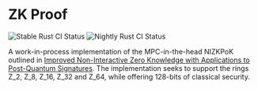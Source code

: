 # ZK Proof

![Stable Rust CI Status](https://github.com/rot256/zk-proof/workflows/stable/badge.svg)
![Nightly Rust CI Status](https://github.com/rot256/zk-proof/workflows/nightly/badge.svg)

A work-in-process implementation of the MPC-in-the-head NIZKPoK outlined in
[Improved Non-Interactive Zero Knowledge with Applications to Post-Quantum Signatures](https://eprint.iacr.org/2018/475).
The implementation seeks to support the rings Z_2, Z_8, Z_16, Z_32 and Z_64,
while offering 128-bits of classical security.
